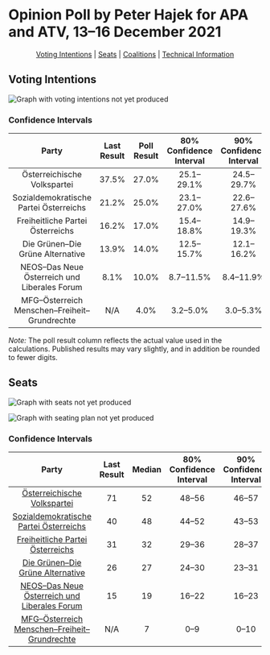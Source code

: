 # Opinion Poll by Peter Hajek for APA and ATV, 13–16 December 2021

<p align="center"><a href="#voting-intentions">Voting Intentions</a> | <a href="#seats">Seats</a> | <a href="#coalitions">Coalitions</a> | <a href="#technical-information">Technical Information</a></p>

## Voting Intentions

![Graph with voting intentions not yet produced](2021-12-16-PeterHajek.png "Voting Intentions")

### Confidence Intervals

| Party | Last Result | Poll Result | 80% Confidence Interval | 90% Confidence Interval | 95% Confidence Interval | 99% Confidence Interval |
|:-----:|:-----------:|:-----------:|:-----------------------:|:-----------------------:|:-----------------------:|:-----------------------:|
| Österreichische Volkspartei | 37.5% | 27.0% | 25.1–29.1% |24.5–29.7% |24.0–30.2% |23.1–31.2% |
| Sozialdemokratische Partei Österreichs | 21.2% | 25.0% | 23.1–27.0% |22.6–27.6% |22.1–28.1% |21.2–29.1% |
| Freiheitliche Partei Österreichs | 16.2% | 17.0% | 15.4–18.8% |14.9–19.3% |14.6–19.8% |13.8–20.7% |
| Die Grünen–Die Grüne Alternative | 13.9% | 14.0% | 12.5–15.7% |12.1–16.2% |11.8–16.6% |11.1–17.4% |
| NEOS–Das Neue Österreich und Liberales Forum | 8.1% | 10.0% | 8.7–11.5% |8.4–11.9% |8.1–12.3% |7.5–13.0% |
| MFG–Österreich Menschen–Freiheit–Grundrechte | N/A | 4.0% | 3.2–5.0% |3.0–5.3% |2.9–5.6% |2.5–6.1% |

*Note:* The poll result column reflects the actual value used in the calculations. Published results may vary slightly, and in addition be rounded to fewer digits.

## Seats

![Graph with seats not yet produced](2021-12-16-PeterHajek-seats.png "Seats")

![Graph with seating plan not yet produced](2021-12-16-PeterHajek-seating-plan.png "Seating Plan")

### Confidence Intervals

| Party | Last Result | Median | 80% Confidence Interval | 90% Confidence Interval | 95% Confidence Interval | 99% Confidence Interval |
|:-----:|:-----------:|:------:|:-----------------------:|:-----------------------:|:-----------------------:|:-----------------------:|
| <a href="#österreichische-volkspartei">Österreichische Volkspartei</a> | 71 | 52 | 48–56 |46–57 |46–58 |44–60 |
| <a href="#sozialdemokratische-partei-österreichs">Sozialdemokratische Partei Österreichs</a> | 40 | 48 | 44–52 |43–53 |42–54 |40–56 |
| <a href="#freiheitliche-partei-österreichs">Freiheitliche Partei Österreichs</a> | 31 | 32 | 29–36 |28–37 |27–38 |26–40 |
| <a href="#die-grünen–die-grüne-alternative">Die Grünen–Die Grüne Alternative</a> | 26 | 27 | 24–30 |23–31 |22–32 |21–33 |
| <a href="#neos–das-neue-österreich-und-liberales-forum">NEOS–Das Neue Österreich und Liberales Forum</a> | 15 | 19 | 16–22 |16–23 |15–23 |14–25 |
| <a href="#mfg–österreich-menschen–freiheit–grundrechte">MFG–Österreich Menschen–Freiheit–Grundrechte</a> | N/A | 7 | 0–9 |0–10 |0–10 |0–11 |

